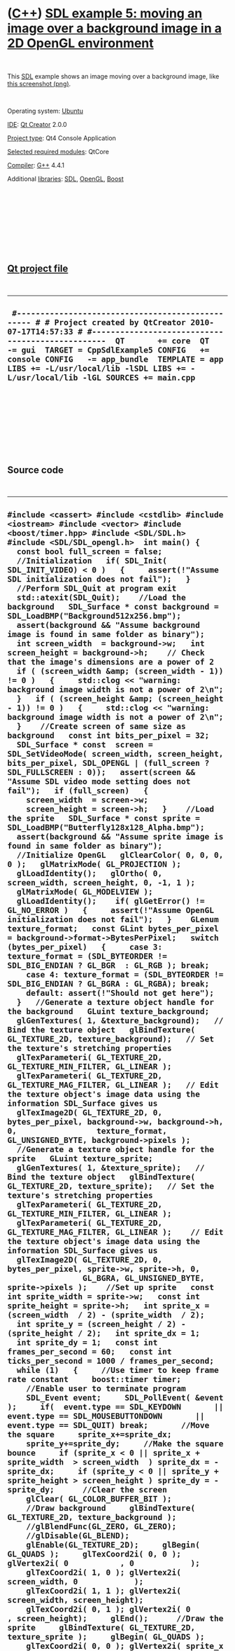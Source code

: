 



 

 

 

 

 

([C++](Cpp.md)) [SDL example 5: moving an image over a background image in a 2D OpenGL environment](CppSdlExample5.md)
========================================================================================================================

 

This [SDL](CppSdl.md) example shows an image moving over a background
image, like [this screenshot (png)](CppSdlExample5.png).

 

Operating system:
[Ubuntu](http://en.wikipedia.org/wiki/Ubuntu_%28operating_system%29)

[IDE](CppIde.md): [Qt Creator](CppQt.md) 2.0.0

[Project type](CppQtProjectType.md): Qt4 Console Application

[Selected required modules](CppQtCreatorSelectRequiredModules.png):
QtCore

[Compiler](CppCompiler.md): [G++](CppGpp.md) 4.4.1

Additional [libraries](CppLibrary.md): [SDL](CppSdl.md),
[OpenGL](CppOpenGl.md), [Boost](CppBoost.md)

 

 

 

 

 

[Qt project file](CppQtProjectFile.md)
---------------------------------------

 

  --------------------------------------------------------------------------------------------------------------------------------------------------------------------------------------------------------------------------------------------------------------------------------------------------------------------------------------------------------------------------
  ` #------------------------------------------------- # # Project created by QtCreator 2010-07-17T14:57:33 # #-------------------------------------------------  QT       += core  QT       -= gui  TARGET = CppSdlExample5 CONFIG   += console CONFIG   -= app_bundle  TEMPLATE = app  LIBS += -L/usr/local/lib -lSDL LIBS += -L/usr/local/lib -lGL SOURCES += main.cpp`
  --------------------------------------------------------------------------------------------------------------------------------------------------------------------------------------------------------------------------------------------------------------------------------------------------------------------------------------------------------------------------

 

 

 

 

 

Source code
-----------

 

  --------------------------------------------------------------------------------------------------------------------------------------------------------------------------------------------------------------------------------------------------------------------------------------------------------------------------------------------------------------------------------------------------------------------------------------------------------------------------------------------------------------------------------------------------------------------------------------------------------------------------------------------------------------------------------------------------------------------------------------------------------------------------------------------------------------------------------------------------------------------------------------------------------------------------------------------------------------------------------------------------------------------------------------------------------------------------------------------------------------------------------------------------------------------------------------------------------------------------------------------------------------------------------------------------------------------------------------------------------------------------------------------------------------------------------------------------------------------------------------------------------------------------------------------------------------------------------------------------------------------------------------------------------------------------------------------------------------------------------------------------------------------------------------------------------------------------------------------------------------------------------------------------------------------------------------------------------------------------------------------------------------------------------------------------------------------------------------------------------------------------------------------------------------------------------------------------------------------------------------------------------------------------------------------------------------------------------------------------------------------------------------------------------------------------------------------------------------------------------------------------------------------------------------------------------------------------------------------------------------------------------------------------------------------------------------------------------------------------------------------------------------------------------------------------------------------------------------------------------------------------------------------------------------------------------------------------------------------------------------------------------------------------------------------------------------------------------------------------------------------------------------------------------------------------------------------------------------------------------------------------------------------------------------------------------------------------------------------------------------------------------------------------------------------------------------------------------------------------------------------------------------------------------------------------------------------------------------------------------------------------------------------------------------------------------------------------------------------------------------------------------------------------------------------------------------------------------------------------------------------------------------------------------------------------------------------------------------------------------------------------------------------------------------------------------------------------------------------------------------------------------------------------------------------------------------------------------------------------------------------------------------------------------------------------------------------------------------------------------------------------------------------------------------------------------------------------------------------------------------------------------------------------------------------------------------------------------------------------------------------------------------------------------------------------------------------------------------------------------------------------------------------------------------------------------------------------------------------------------------------------------------------------------------------------------------------------------------------------------------------------------------------------------------------------------------------------------------------------------------------------------------------------------------------------------------------------------------------------------------------------------------------------------------------------------------------------------------------------------------------------------------------------------------------------------------------------------------------------------------------------------------------------------------------------------------------------------------------------------------------------------------------------------------------------------------------------------------------------------------------------------------------------------------------------------------------------------------------------------------------------------------------------------------------------------------------------------------------------------------------------------------------------------------
  ` #include <cassert> #include <cstdlib> #include <iostream> #include <vector> #include <boost/timer.hpp> #include <SDL/SDL.h> #include <SDL/SDL_opengl.h>  int main() {   const bool full_screen = false;    //Initialization   if( SDL_Init( SDL_INIT_VIDEO) < 0 )   {     assert(!"Assume SDL initialization does not fail");   }    //Perform SDL_Quit at program exit   std::atexit(SDL_Quit);    //Load the background   SDL_Surface * const background = SDL_LoadBMP("Background512x256.bmp");   assert(background && "Assume background image is found in same folder as binary");   int screen_width  = background->w;   int screen_height = background->h;    // Check that the image's dimensions are a power of 2   if ( (screen_width &amp; (screen_width - 1)) != 0 )   {     std::clog << "warning: background image width is not a power of 2\n";   }   if ( (screen_height &amp; (screen_height - 1)) != 0 )   {     std::clog << "warning: background image width is not a power of 2\n";   }    //Create screen of same size as background   const int bits_per_pixel = 32;   SDL_Surface * const  screen = SDL_SetVideoMode( screen_width, screen_height, bits_per_pixel, SDL_OPENGL | (full_screen ? SDL_FULLSCREEN : 0));   assert(screen && "Assume SDL video mode setting does not fail");   if (full_screen)   {     screen_width  = screen->w;     screen_height = screen->h;   }    //Load the sprite   SDL_Surface * const sprite = SDL_LoadBMP("Butterfly128x128_Alpha.bmp");   assert(background && "Assume sprite image is found in same folder as binary");     //Initialize OpenGL   glClearColor( 0, 0, 0, 0 );   glMatrixMode( GL_PROJECTION );   glLoadIdentity();   glOrtho( 0, screen_width, screen_height, 0, -1, 1 );   glMatrixMode( GL_MODELVIEW );   glLoadIdentity();    if( glGetError() != GL_NO_ERROR )   {     assert(!"Assume OpenGL initialization does not fail");   }    GLenum texture_format;   const GLint bytes_per_pixel = background->format->BytesPerPixel;   switch (bytes_per_pixel)   {     case 3: texture_format = (SDL_BYTEORDER != SDL_BIG_ENDIAN ? GL_BGR  : GL_RGB ); break;     case 4: texture_format = (SDL_BYTEORDER != SDL_BIG_ENDIAN ? GL_BGRA : GL_RGBA); break;     default: assert(!"Should not get here");   }   //Generate a texture object handle for the background   GLuint texture_background;   glGenTextures( 1, &texture_background);   // Bind the texture object   glBindTexture( GL_TEXTURE_2D, texture_background);   // Set the texture's stretching properties   glTexParameteri( GL_TEXTURE_2D, GL_TEXTURE_MIN_FILTER, GL_LINEAR );   glTexParameteri( GL_TEXTURE_2D, GL_TEXTURE_MAG_FILTER, GL_LINEAR );   // Edit the texture object's image data using the information SDL_Surface gives us   glTexImage2D( GL_TEXTURE_2D, 0, bytes_per_pixel, background->w, background->h, 0,                 texture_format, GL_UNSIGNED_BYTE, background->pixels );    //Generate a texture object handle for the sprite   GLuint texture_sprite;   glGenTextures( 1, &texture_sprite);   // Bind the texture object   glBindTexture( GL_TEXTURE_2D, texture_sprite);   // Set the texture's stretching properties   glTexParameteri( GL_TEXTURE_2D, GL_TEXTURE_MIN_FILTER, GL_LINEAR );   glTexParameteri( GL_TEXTURE_2D, GL_TEXTURE_MAG_FILTER, GL_LINEAR );    // Edit the texture object's image data using the information SDL_Surface gives us   glTexImage2D( GL_TEXTURE_2D, 0, bytes_per_pixel, sprite->w, sprite->h, 0,                 GL_BGRA, GL_UNSIGNED_BYTE, sprite->pixels );    //Set up sprite   const int sprite_width = sprite->w;   const int sprite_height = sprite->h;   int sprite_x = (screen_width  / 2) - (sprite_width  / 2);   int sprite_y = (screen_height / 2) - (sprite_height / 2);   int sprite_dx = 1;   int sprite_dy = 1;   const int frames_per_second = 60;   const int ticks_per_second = 1000 / frames_per_second;    while (1)   {     //Use timer to keep frame rate constant     boost::timer timer;      //Enable user to terminate program     SDL_Event event;     SDL_PollEvent( &event );     if(  event.type == SDL_KEYDOWN       || event.type == SDL_MOUSEBUTTONDOWN       || event.type == SDL_QUIT) break;       //Move the square     sprite_x+=sprite_dx;     sprite_y+=sprite_dy;     //Make the square bounce     if (sprite_x < 0 || sprite_x + sprite_width  > screen_width  ) sprite_dx = -sprite_dx;     if (sprite_y < 0 || sprite_y + sprite_height > screen_height ) sprite_dy = -sprite_dy;      //Clear the screen     glClear( GL_COLOR_BUFFER_BIT );      //Draw background     glBindTexture( GL_TEXTURE_2D, texture_background );      //glBlendFunc(GL_ZERO, GL_ZERO);     //glDisable(GL_BLEND);      glEnable(GL_TEXTURE_2D);     glBegin( GL_QUADS );     glTexCoord2i( 0, 0 ); glVertex2i( 0           , 0            );     glTexCoord2i( 1, 0 ); glVertex2i( screen_width, 0            );     glTexCoord2i( 1, 1 ); glVertex2i( screen_width, screen_height);     glTexCoord2i( 0, 1 ); glVertex2i( 0           , screen_height);     glEnd();      //Draw the sprite     glBindTexture( GL_TEXTURE_2D, texture_sprite );     glBegin( GL_QUADS );     glTexCoord2i( 0, 0 ); glVertex2i( sprite_x               , sprite_y                );     glTexCoord2i( 1, 0 ); glVertex2i( sprite_x + sprite_width, sprite_y                );     glTexCoord2i( 1, 1 ); glVertex2i( sprite_x + sprite_width, sprite_y + sprite_height);     glTexCoord2i( 0, 1 ); glVertex2i( sprite_x               , sprite_y + sprite_height);     glEnd();     glDisable(GL_TEXTURE_2D);      //Reset     glLoadIdentity();      //Update screen     SDL_GL_SwapBuffers();      //Keep frame rate constant     const int ticks_elapsed = static_cast<int>(timer.elapsed() * 1000.0);     if (ticks_elapsed < ticks_per_second)     {       SDL_Delay( ticks_per_second - ticks_elapsed );     }   }    SDL_FreeSurface( screen );   glDeleteTextures( 1, &texture_background ); }  `
  --------------------------------------------------------------------------------------------------------------------------------------------------------------------------------------------------------------------------------------------------------------------------------------------------------------------------------------------------------------------------------------------------------------------------------------------------------------------------------------------------------------------------------------------------------------------------------------------------------------------------------------------------------------------------------------------------------------------------------------------------------------------------------------------------------------------------------------------------------------------------------------------------------------------------------------------------------------------------------------------------------------------------------------------------------------------------------------------------------------------------------------------------------------------------------------------------------------------------------------------------------------------------------------------------------------------------------------------------------------------------------------------------------------------------------------------------------------------------------------------------------------------------------------------------------------------------------------------------------------------------------------------------------------------------------------------------------------------------------------------------------------------------------------------------------------------------------------------------------------------------------------------------------------------------------------------------------------------------------------------------------------------------------------------------------------------------------------------------------------------------------------------------------------------------------------------------------------------------------------------------------------------------------------------------------------------------------------------------------------------------------------------------------------------------------------------------------------------------------------------------------------------------------------------------------------------------------------------------------------------------------------------------------------------------------------------------------------------------------------------------------------------------------------------------------------------------------------------------------------------------------------------------------------------------------------------------------------------------------------------------------------------------------------------------------------------------------------------------------------------------------------------------------------------------------------------------------------------------------------------------------------------------------------------------------------------------------------------------------------------------------------------------------------------------------------------------------------------------------------------------------------------------------------------------------------------------------------------------------------------------------------------------------------------------------------------------------------------------------------------------------------------------------------------------------------------------------------------------------------------------------------------------------------------------------------------------------------------------------------------------------------------------------------------------------------------------------------------------------------------------------------------------------------------------------------------------------------------------------------------------------------------------------------------------------------------------------------------------------------------------------------------------------------------------------------------------------------------------------------------------------------------------------------------------------------------------------------------------------------------------------------------------------------------------------------------------------------------------------------------------------------------------------------------------------------------------------------------------------------------------------------------------------------------------------------------------------------------------------------------------------------------------------------------------------------------------------------------------------------------------------------------------------------------------------------------------------------------------------------------------------------------------------------------------------------------------------------------------------------------------------------------------------------------------------------------------------------------------------------------------------------------------------------------------------------------------------------------------------------------------------------------------------------------------------------------------------------------------------------------------------------------------------------------------------------------------------------------------------------------------------------------------------------------------------------------------------------------------------------------------------------------------------------

 

 

 

 

 





 



